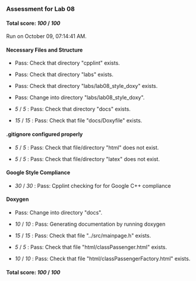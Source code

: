 ### Assessment for Lab 08

#### Total score: _100_ / _100_

Run on October 09, 07:14:41 AM.


#### Necessary Files and Structure

+ Pass: Check that directory "cpplint" exists.

+ Pass: Check that directory "labs" exists.

+ Pass: Check that directory "labs/lab08_style_doxy" exists.

+ Pass: Change into directory "labs/lab08_style_doxy".

+  _5_ / _5_ : Pass: Check that directory "docs" exists.

+  _15_ / _15_ : Pass: Check that file "docs/Doxyfile" exists.


#### .gitignore configured properly

+  _5_ / _5_ : Pass: Check that file/directory "html" does not exist.

+  _5_ / _5_ : Pass: Check that file/directory "latex" does not exist.


#### Google Style Compliance

+  _30_ / _30_ : Pass: Cpplint checking for for Google C++ compliance


#### Doxygen

+ Pass: Change into directory "docs".

+  _10_ / _10_ : Pass: Generating documentation by running doxygen

+  _15_ / _15_ : Pass: Check that file "../src/mainpage.h" exists.

+  _5_ / _5_ : Pass: Check that file "html/classPassenger.html" exists.

+  _10_ / _10_ : Pass: Check that file "html/classPassengerFactory.html" exists.

#### Total score: _100_ / _100_

